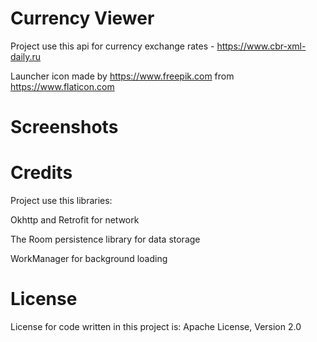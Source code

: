 Currency Viewer
================

Project use this api for currency exchange rates - https://www.cbr-xml-daily.ru

Launcher icon made by https://www.freepik.com from https://www.flaticon.com

Screenshots
===========

Credits
=======

Project use this libraries:

Okhttp and Retrofit for network

The Room persistence library for data storage

WorkManager for background loading 

License
=======
License for code written in this project is: Apache License, Version 2.0
